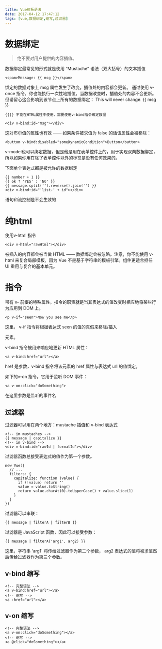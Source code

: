 ```yaml
---
title: Vue模板语法
date: 2017-04-12 17:47:12
tags: [vue,数据绑定,缩写,过滤器]
---
```


# 数据绑定

>绝不要对用户提供的内容插值。

数据绑定最常见的形式就是使用 “Mustache” 语法（双大括号）的文本插值
```
<span>Message: {{ msg }}</span>
```
绑定的数据对象上 msg 属性发生了改变，插值处的内容都会更新。
通过使用 v-once 指令，你也能执行一次性地插值，当数据改变时，插值处的内容不会更新。但请留心这会影响到该节点上所有的数据绑定：
<span v-once>This will never change: {{ msg }}</span>

```
{{}} 不能在HTML属性中使用，需要使用v-bind指令绑定数据

<div v-bind:id="msg"></div>
```
这对布尔值的属性也有效 —— 如果条件被求值为 false 的话该属性会被移除：
```
<button v-bind:disabled="someDynamicCondition">Button</button>
```

v-model也可以绑定数据，但是他是用在表单控件上的，用于实现双向数据绑定，所以如果你用在除了表单控件以外的标签是没有任何效果的。

下面单个表达式都是被允许的数据绑定
```
{{ number + 1 }}
{{ ok ? 'YES' : 'NO' }}
{{ message.split('').reverse().join('') }}
<div v-bind:id="'list-' + id"></div>
```
语句和流控制是不会生效的

<!-- more -->
# 纯html
使用v-html 指令
```
<div v-html="rawHtml"></div>
```
被插入的内容都会被当做 HTML —— 数据绑定会被忽略。注意，你不能使用 v-html 来复合局部模板，因为 Vue 不是基于字符串的模板引擎。组件更适合担任 UI 重用与复合的基本单元。

# 指令
带有 v- 前缀的特殊属性。指令的职责就是当其表达式的值改变时相应地将某些行为应用到 DOM 上。
```
<p v-if="seen">Now you see me</p>

```
这里， v-if 指令将根据表达式 seen 的值的真假来移除/插入 <p> 元素。

v-bind 指令被用来响应地更新 HTML 属性：
```
<a v-bind:href="url"></a>
```
href 是参数，v-bind 指令将该元素的 href 属性与表达式 url 的值绑定。


如下的v-on 指令，它用于监听 DOM 事件：
```
<a v-on:click="doSomething">
```
在这里参数是监听的事件名


## 过滤器
过滤器可以用在两个地方：mustache 插值和 v-bind 表达式
```
<!-- in mustaches -->
{{ message | capitalize }}
<!-- in v-bind -->
<div v-bind:id="rawId | formatId"></div>
```
过滤器函数总接受表达式的值作为第一个参数。
```
new Vue({
  // ...
  filters: {
    capitalize: function (value) {
      if (!value) return ''
      value = value.toString()
      return value.charAt(0).toUpperCase() + value.slice(1)
    }
  }
})
```
过滤器可以串联：
```
{{ message | filterA | filterB }}
```
过滤器是 JavaScript 函数，因此可以接受参数：
```
{{ message | filterA('arg1', arg2) }}
```
这里，字符串 'arg1' 将传给过滤器作为第二个参数， arg2 表达式的值将被求值然后传给过滤器作为第三个参数。


## v-bind 缩写
```
<!-- 完整语法 -->
<a v-bind:href="url"></a>
<!-- 缩写 -->
<a :href="url"></a>
```
## v-on 缩写
```
<!-- 完整语法 -->
<a v-on:click="doSomething"></a>
<!-- 缩写 -->
<a @click="doSomething"></a>
```

